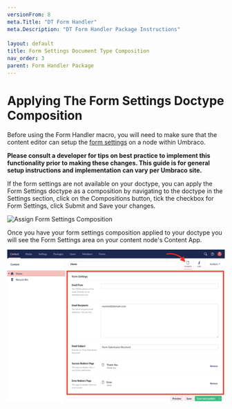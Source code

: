 ```yaml
---
versionFrom: 8
meta.Title: "DT Form Handler"
meta.Description: "DT Form Handler Package Instructions"

layout: default
title: Form Settings Document Type Composition
nav_order: 3
parent: Form Handler Package
---
```


# Applying The Form Settings Doctype Composition

Before using the Form Handler macro, you will need to make sure that the content editor can setup the [form settings](How-It-Works.html#form-settings-explained) on a node within Umbraco.

**Please consult a developer for tips on best practice to implement this functionality prior to making these changes. This guide is for general setup instructions and implementation can vary per Umbraco site.**

If the form settings are not available on your doctype, you can apply the Form Settings doctype as a composition by navigating to the doctype in the Settings section, click on the Compositions button, tick the checkbox for Form Settings, click Submit and Save your changes.

![Assign Form Settings Composition](images/form-settings-comp-assign.gif)

Once you have your form settings composition applied to your doctype you will see the Form Settings area on your content node's Content App.

![Form Settings Content Node](images/form-handler-content-node-settings.png)
